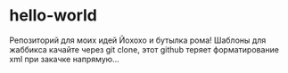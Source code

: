 # hello-world
Репозиторий для моих идей
Йохохо и бутылка рома!
Шаблоны для жаббикса качайте через git clone, этот github теряет форматирование xml при закачке напрямую...
